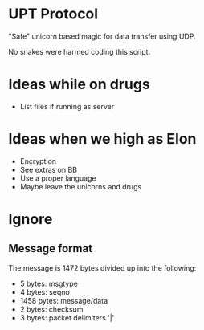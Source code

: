 # UPT Protocol

"Safe" unicorn based magic for data transfer using UDP.

No snakes were harmed coding this script.


# Ideas while on drugs

- List files if running as server

# Ideas when we high as Elon

- Encryption
- See extras on BB
- Use a proper language
- Maybe leave the unicorns and drugs



# Ignore

## Message format

The message is 1472 bytes divided up into the following:
- 5 bytes: msgtype
- 4 bytes: seqno
- 1458 bytes: message/data
- 2 bytes: checksum
- 3 bytes: packet delimiters '|'
